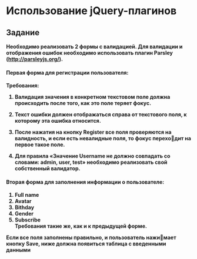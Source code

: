 # Использование jQuery-плагинов
## Задание
<b> Необходимо реализовать 2 формы с валидацией. <b/> 
Для валидации и отображения ошибок необходимо использовать 
плагин Parsley (http://parsleyjs.org/).
####  Первая форма для регистрации пользователя:<br/>
Требования:<br/>
1. Валидация значения в конкретном текстовом поле должна 
происходить после того, как это поле теряет фокус. <br/>
2. Текст ошибки должен отображаться справа от текстового 
поля, к которому эта ошибка относится.<br/>

3. После нажатия на кнопку Register все поля проверяются на 
валидность, и если есть невалидные поля, то фокус переходит на первое такое поле. <br/>
4. Для правила «Значение Username не должно совпадать со 
словами: admin, user, test» необходимо реализовать свой 
собственный валидатор. <br/>

#### Вторая форма для заполнения информации о пользователе:
1. Full name  <br/>
2. Avatar  <br/>
3. Bithday  <br/>
4. Gender  <br/>
5. Subscribe  <br/>
<b>Требования такие же, как и к предыдущей форме. <b/>

Если все поля заполнены правильно, и пользователь нажимает кнопку Save, ниже должна появиться таблица с введенными 
данными


